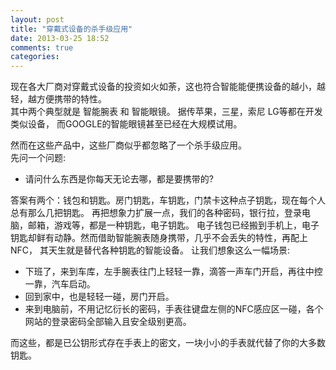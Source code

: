 ```yaml
---
layout: post
title: "穿戴式设备的杀手级应用"
date: 2013-03-25 18:52
comments: true
categories: 
---
```


现在各大厂商对穿戴式设备的投资如火如荼，这也符合智能能便携设备的越小，越轻，越方便携带的特性。  
其中两个典型就是 智能腕表 和 智能眼镜。
据传苹果，三星，索尼 LG等都在开发类似设备， 而GOOGLE的智能眼镜甚至已经在大规模试用。  

然而在这些产品中，这些厂商似乎都忽略了一个杀手级应用。  
先问一个问题:  

 - 请问什么东西是你每天无论去哪，都是要携带的?

答案有两个：钱包和钥匙。房门钥匙，车钥匙，门禁卡这种点子钥匙，现在每个人总有那么几把钥匙。
再把想象力扩展一点，我们的各种密码，银行拉，登录电脑，邮箱，游戏等，都是一种钥匙，电子钥匙。
电子钱包已经搬到手机上，电子钥匙却鲜有动静。然而借助智能腕表随身携带，几乎不会丢失的特性，再配上NFC，
其天生就是替代各种钥匙的智能设备。
让我们想象这么一幅场景:  

 -  下班了，来到车库，左手腕表往门上轻轻一靠，滴答一声车门开启，再往中控一靠，汽车启动。
 -  回到家中，也是轻轻一碰，房门开启。
 -  来到电脑前，不用记忆衍长的密码，手表往键盘左侧的NFC感应区一碰，各个网站的登录密码全部输入且安全级别更高。  

而这些，都是已公钥形式存在手表上的密文，一块小小的手表就代替了你的大多数钥匙。  

